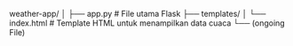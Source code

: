 weather-app/
│
├── app.py                  # File utama Flask
├── templates/
│   └── index.html          # Template HTML untuk menampilkan data cuaca
└── (ongoing File)
    
